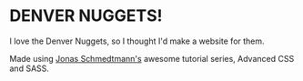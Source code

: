 # DENVER NUGGETS!

I love the Denver Nuggets, so I thought I'd make a website for them. 

Made using [Jonas Schmedtmann's](http://codingheroes.io/) awesome tutorial series, Advanced CSS and SASS.

